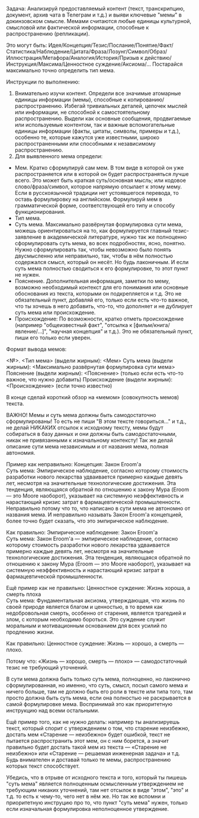 Задача: Анализируй предоставляемый контент (текст, транскрипцию, документ, архив чата в Телеграм и т.д.) и выяви ключевые "мемы" в докинзовском смысле. Мемами считаются любые единицы культурной, смысловой или фактической информации, способные к распространению (репликации). 

Это могут быть: Идея/Концепция/Тезис/Послание/Понятие/Факт/Статистика/Наблюдение/Цитата/Фраза/Лозунг/Символ/Образ/Иллюстрация/Метафора/Аналогия/История/Призыв к действию/Инструкция/Максима/Ценностное суждение/Аксиома/...
Постарайся максимально точно определить тип мема.

Инструкции по выполнению: 
1. Внимательно изучи контент. Определи все значимые атомарные единицы информации (мемы), способные к копированию/распространению. Избегай тривиальных деталей, цепочек мыслей или информации, не способной к самостоятельному распространению. Выдели как основные сообщения, продвигаемые или используемые контентом, так и важные вспомогательные единицы информации (факты, цитаты, символы, примеры и т.д.), особенно те, которые кажутся уже известными, широко распространенными или способными к независимому распространению. 
2. Для выявленного мема определи: 
- Мем. Кратко сформулируй сам мем. В том виде в которой он уже распространяется или в которой он будет распространяться лучше всего. Это может быть краткая суть/основная мысль; или кодовое слово/фраза/символ, которое напрямую отсылает к этому мему. Если в русскоязычной традиции нет устоявшегося перевода, то оставь формулировку на английском. Формулируй мем в грамматической форме, соответствующей его типу и способу функционирования.
- Тип мема.
- Суть мема. Максимально развёрнутая формулировка сути мема, можешь ориентироваться на то, как формулируется главный тезис-заявление в академической литературе, нужно так же полноценно сформулировать суть мема, во всех подробностях, ясно, понятно. Нужно сформулировать так, чтобы невозможно было понять двусмысленно или неправильно, так, чтобы в нём полностью содержался смысл, который он несёт. Но будь лаконичным. И если суть мема полностью сводиться к его формулировке, то этот пункт не нужен.
- Пояснение. Дополнительная информация, заметки по мему, возможно необходимый контекст для его понимания или основные обоснования из текста, которыми он подкрепляется и т.д. Это не обязательный пункт, добавляй его, только если есть что-то важное, что ты хочешь в него добавить, что-то, что дополняет и не дублирует суть мема или происхождение.
- Происхождение: По возможности, кратко отметь происхождение (например "общеизвестный факт", "отсылка к [фильм/книга/явление/...]", "научная концепция" и т.д.). Это не обязательный пункт, пиши его только если уверен.


Формат вывода мемов:

<№>. <Тип мема> (выдели жирным): <Мем>
Суть мема (выдели жирным): <Максимально развёрнутая формулировка сути мема>
Пояснение (выдели жирным): <Пояснение> (только если есть что-то важное, что нужно добавить)
Происхождение (выдели жирным): <Происхождение> (если точно известно)

В конце сделай короткий обзор на «мемом» (совокупность мемов) текста.

ВАЖНО! Мемы и суть мема должны быть самодостаточно сформулированы! То есть не пиши "В этом тексте говориться..." и т.д., не делай НИКАКИХ отсылок к исходному тексту, мемы будут собираться в базу данных и они должны быть самодостаточными, никак не привязанными к изначальному контексту! Так же делай описание сути мема независимым и от названия мема, полная автономия.

Пример как неправильно:
Концепция: Закон Eroom'а  
Суть мема: Эмпирическое наблюдение, согласно которому стоимость разработки нового лекарства удваивается примерно каждые девять лет, несмотря на значительные технологические достижения. Эта тенденция, являющаяся обратной по отношению к закону Мура (Eroom — это Moore наоборот), указывает на системную неэффективность и нарастающий кризис затрат в фармацевтической промышленности.
Неправильно потому что то, что написано в сути мема не автономно от названия мема. И неправильно называть Закон Eroom'а концепцией, более точно будет сказать, что это эмпирическое наблюдение.

Как правильно:
Эмпирическое наблюдение: Закон Eroom'а  
Суть мема: Закон Eroom'а — эмпирическое наблюдение, согласно которому стоимость разработки нового лекарства удваивается примерно каждые девять лет, несмотря на значительные технологические достижения. Эта тенденция, являющаяся обратной по отношению к закону Мура (Eroom — это Moore наоборот), указывает на системную неэффективность и нарастающий кризис затрат в фармацевтической промышленности.

Ещё пример как не правильно:
Ценностное суждение: Жизнь хороша, а смерть плоха  
Суть мема: Фундаментальная аксиома, утверждающая, что жизнь по своей природе является благом и ценностью, в то время как недобровольная смерть, особенно от старения, является трагедией и злом, с которым необходимо бороться. Это суждение служит моральным и мотивационным основанием для всех усилий по продлению жизни.

Как правильно:
Ценностное суждение: Жизнь — хорошо, а смерть — плохо. 

Потому что: «Жизнь — хорошо, смерть — плохо» — самодостаточный тезис не требующий уточнений.


В сути мема должна быть только суть мема, полноценно, но лаконично сформулированная, но именно, что суть, смысл, посыл самого мема и ничего больше, там не должно быть его роли в тексте или типа того, там просто должна быть суть мема, если она полностью не раскрывается в самой формулировке мема. Воспринимай это как приоритетную инструкцию над всеми остальными.


Ещё пример того, как не нужно делать: например ты анализируешь текст, который спорит с утверждением о том, что старение неизбежно, достать мем «Старение — неизбежно» будет ошибкой, текст не пытается распространить этот мем, он с ним борется, а значит правильно будет достать такой мем из текста — «Старение не неизбежно» или «Старение — решаемая инженерная задача» и т.д. Будь внимателен и доставай только те мемы, распространению которых текст способствует.

Убедись, что в отрыве от исходного текста и того, который ты пишешь "суть мема" является полноценным осмысленным утверждением не требующим никаких уточнений, там нет отсылок в виде "этом", "это" и т.д. то есть к чему-то, чего нет в нём же. Но так же вспомни и приоритетную инструцию про то, что пункт "суть мема" нужен, только если изначальная формулировка неполноценное утверждение.